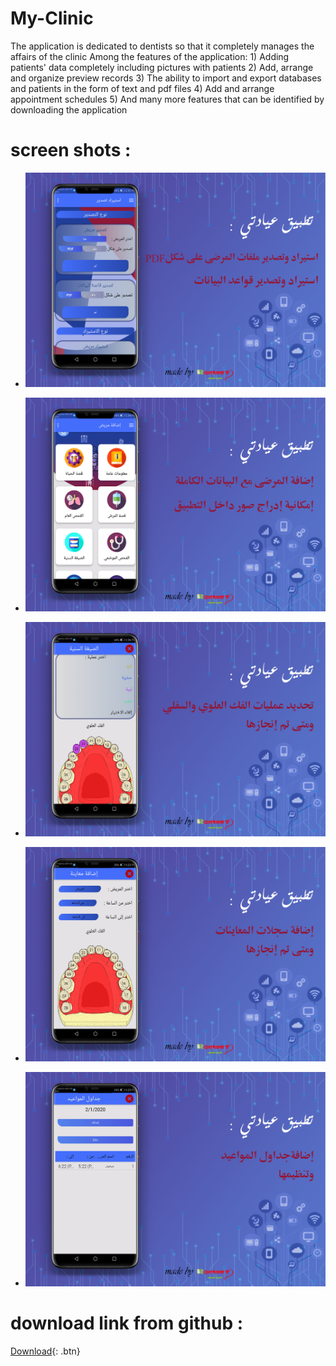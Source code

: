 # My-Clinic
The application is dedicated to dentists so that it completely manages the affairs of the clinic   Among the features of the application:  1) Adding patients' data completely including pictures with patients  2) Add, arrange and organize preview records  3) The ability to import and export databases and patients in the form of text and pdf files  4) Add and arrange appointment schedules  5) And many more features that can be identified by downloading the application

# screen shots :

* ![example 1](https://github.com/AbdulrhmanSayedAli/My-Clinic/blob/main/my%20clinic%201.png)

* ![example 2](https://github.com/AbdulrhmanSayedAli/My-Clinic/blob/main/my%20clinic%202.png)

* ![example 3](https://github.com/AbdulrhmanSayedAli/My-Clinic/blob/main/my%20clinic%203.png)

* ![example 4](https://github.com/AbdulrhmanSayedAli/My-Clinic/blob/main/my%20clinic%204.png)

* ![example 5](https://github.com/AbdulrhmanSayedAli/My-Clinic/blob/main/my%20clinic%205.png)


# download link from github :

[Download](https://github.com/AbdulrhmanSayedAli/My-Clinic/blob/main/My%20Clinic.apk){: .btn}


